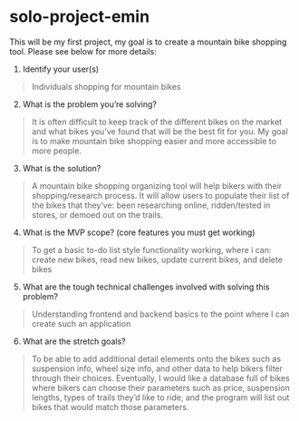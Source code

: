 # solo-project-emin
This will be my first project, my goal is to create a mountain bike shopping tool. Please see below for more details:

1. Identify your user(s)
  >Individuals shopping for mountain bikes
  
2. What is the problem you’re solving?
  >It is often difficult to keep track of the different bikes on the market and what bikes you’ve found that will be the best fit for you. My goal is to make mountain bike shopping easier and more accessible to more people.
  
3. What is the solution?
  >A mountain bike shopping organizing tool will help bikers with their shopping/research process. It will allow users to populate their list of the bikes that they’ve: been researching online, ridden/tested in stores, or demoed out on the trails. 
  
4. What is the MVP scope? (core features you must get working)
  >To get a basic to-do list style functionality working, where i can: create new bikes, read new bikes, update current bikes, and delete bikes
  
5. What are the tough technical challenges involved with solving this problem?
  >Understanding frontend and backend basics to the point where I can create such an application
  
6. What are the stretch goals?
  >To be able to add additional detail elements onto the bikes such as suspension info, wheel size info, and other data to help bikers filter through their choices. Eventually, I would like a database full of bikes where bikers can choose their parameters such as price, suspension lengths, types of trails they’d like to ride, and the program will  list out bikes that would match those parameters.

